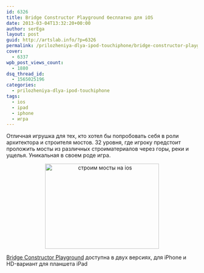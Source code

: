 ```yaml
---
id: 6326
title: Bridge Constructor Playground бесплатно для iOS
date: 2013-03-04T13:32:20+00:00
author: serEga
layout: post
guid: http://artslab.info/?p=6326
permalink: /prilozheniya-dlya-ipod-touchiphone/bridge-constructor-playground-besplatno-dlya-ios/
cover:
  - 6337
wpb_post_views_count:
  - 1880
dsq_thread_id:
  - 1565025196
categories:
  - prilozheniya-dlya-ipod-touchiphone
tags:
  - ios
  - ipad
  - iphone
  - игра
---
```

Отличная игрушка для тех, кто хотел бы попробовать себя в роли архитектора и строителя мостов. 32 уровня, где игроку предстоит проложить мосты из различных строиматериалов через горы, реки и ущелья. Уникальная в своем роде игра.

<center>
  <a href="{{site.img_cdn}}/konstruktor_mostov_ios.jpg"><img src="{{site.img_cdn}}/konstruktor_mostov_ios-300x225.jpg" alt="строим мосты на ios" title="konstruktor_mostov_ios" width="300" height="225" class="aligncenter size-medium wp-image-6327" srcset="{{site.img_cdn}}/konstruktor_mostov_ios-300x225.jpg 300w, {{site.img_cdn}}/konstruktor_mostov_ios.jpg 480w" sizes="(max-width: 300px) 100vw, 300px" /></a>
</center>

[Bridge Constructor Playground](https://itunes.apple.com/ru/app/bridge-constructor-playground/id578203499) доступна в двух версиях, для iPhone и HD-вариант для планшета iPad